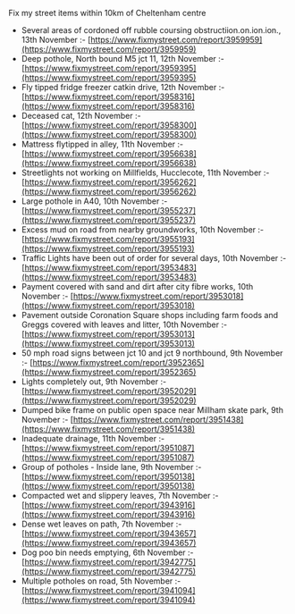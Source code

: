 Fix my street items within 10km of Cheltenham centre

<!-- fix_marker starts -->

- Several areas of cordoned off rubble coursing obstructiion.on.ion.ion., 13th November :- [https://www.fixmystreet.com/report/3959959](https://www.fixmystreet.com/report/3959959)
- Deep pothole, North bound M5 jct 11, 12th November :- [https://www.fixmystreet.com/report/3959395](https://www.fixmystreet.com/report/3959395)
- Fly tipped fridge freezer catkin drive, 12th November :- [https://www.fixmystreet.com/report/3958316](https://www.fixmystreet.com/report/3958316)
- Deceased cat, 12th November :- [https://www.fixmystreet.com/report/3958300](https://www.fixmystreet.com/report/3958300)
- Mattress flytipped in alley, 11th November :- [https://www.fixmystreet.com/report/3956638](https://www.fixmystreet.com/report/3956638)
- Streetlights not working on Millfields, Hucclecote, 11th November :- [https://www.fixmystreet.com/report/3956262](https://www.fixmystreet.com/report/3956262)
- Large pothole in A40, 10th November :- [https://www.fixmystreet.com/report/3955237](https://www.fixmystreet.com/report/3955237)
- Excess mud on road from nearby groundworks, 10th November :- [https://www.fixmystreet.com/report/3955193](https://www.fixmystreet.com/report/3955193)
- Traffic Lights have been out of order for several days, 10th November :- [https://www.fixmystreet.com/report/3953483](https://www.fixmystreet.com/report/3953483)
- Payment covered with sand and dirt after city fibre works, 10th November :- [https://www.fixmystreet.com/report/3953018](https://www.fixmystreet.com/report/3953018)
- Pavement outside Coronation Square shops including farm foods and Greggs covered with leaves and litter, 10th November :- [https://www.fixmystreet.com/report/3953013](https://www.fixmystreet.com/report/3953013)
- 50 mph road signs between jct 10 and jct 9 northbound, 9th November :- [https://www.fixmystreet.com/report/3952365](https://www.fixmystreet.com/report/3952365)
- Lights completely out, 9th November :- [https://www.fixmystreet.com/report/3952029](https://www.fixmystreet.com/report/3952029)
- Dumped bike frame on public open space near Millham skate park, 9th November :- [https://www.fixmystreet.com/report/3951438](https://www.fixmystreet.com/report/3951438)
- Inadequate drainage, 11th November :- [https://www.fixmystreet.com/report/3951087](https://www.fixmystreet.com/report/3951087)
- Group of potholes - Inside lane, 9th November :- [https://www.fixmystreet.com/report/3950138](https://www.fixmystreet.com/report/3950138)
- Compacted wet and slippery leaves, 7th November :- [https://www.fixmystreet.com/report/3943916](https://www.fixmystreet.com/report/3943916)
- Dense wet leaves on path, 7th November :- [https://www.fixmystreet.com/report/3943657](https://www.fixmystreet.com/report/3943657)
- Dog poo bin needs emptying, 6th November :- [https://www.fixmystreet.com/report/3942775](https://www.fixmystreet.com/report/3942775)
- Multiple potholes on road, 5th November :- [https://www.fixmystreet.com/report/3941094](https://www.fixmystreet.com/report/3941094)

<!-- fix_marker ends -->